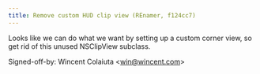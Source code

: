 ```yaml
---
title: Remove custom HUD clip view (REnamer, f124cc7)
---
```


Looks like we can do what we want by setting up a custom corner view, so get rid of this unused NSClipView subclass.

Signed-off-by: Wincent Colaiuta &lt;win@wincent.com&gt;
